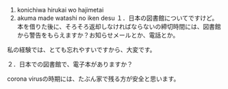 1. konichiwa hirukai wo hajimetai
2. akuma made watashi no iken desu
１．日本の図書館についてですけど。本を借りた後に、そろそろ返却しなければならないの締切時間には、図書館から警告をもらえますか？お知らせメールとか、電話とか。

私の経験では、とても忘れやすいですから、大変です。

２．日本での図書館で、電子本がありますか？

corona virusの時期には、たぶん家で残る方が安全と思います。
